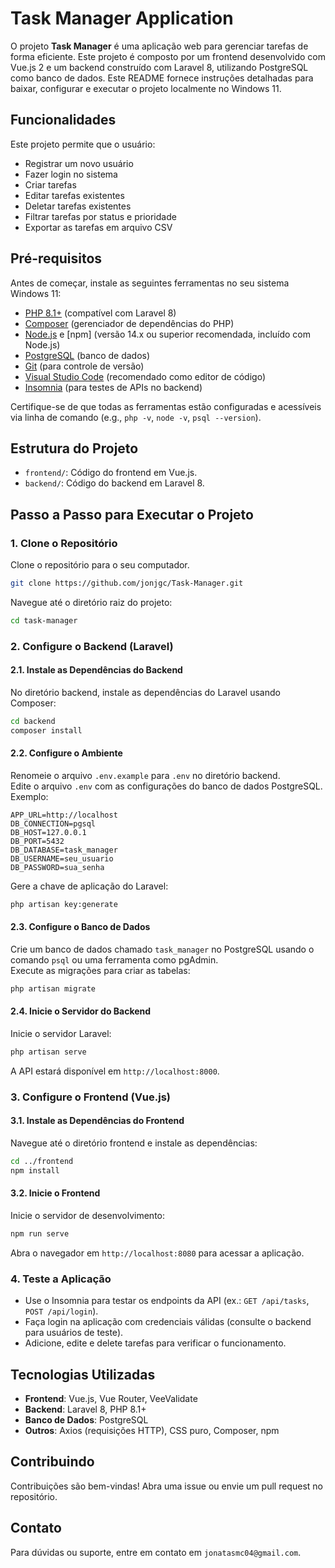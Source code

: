# Task Manager Application

O projeto **Task Manager** é uma aplicação web para gerenciar tarefas de forma eficiente. Este projeto é composto por um frontend desenvolvido com Vue.js 2 e um backend construído com Laravel 8, utilizando PostgreSQL como banco de dados. Este README fornece instruções detalhadas para baixar, configurar e executar o projeto localmente no Windows 11.

## Funcionalidades

Este projeto permite que o usuário:
- Registrar um novo usuário
- Fazer login no sistema
- Criar tarefas
- Editar tarefas existentes
- Deletar tarefas existentes
- Filtrar tarefas por status e prioridade
- Exportar as tarefas em arquivo CSV

## Pré-requisitos

Antes de começar, instale as seguintes ferramentas no seu sistema Windows 11:

- [PHP 8.1+](https://www.php.net/downloads.php) (compatível com Laravel 8)
- [Composer](https://getcomposer.org/download/) (gerenciador de dependências do PHP)
- [Node.js](https://nodejs.org/) e [npm] (versão 14.x ou superior recomendada, incluído com Node.js)
- [PostgreSQL](https://www.postgresql.org/download/windows/) (banco de dados)
- [Git](https://git-scm.com/download/win) (para controle de versão)
- [Visual Studio Code](https://code.visualstudio.com/) (recomendado como editor de código)
- [Insomnia](https://insomnia.rest/download) (para testes de APIs no backend)

Certifique-se de que todas as ferramentas estão configuradas e acessíveis via linha de comando (e.g., `php -v`, `node -v`, `psql --version`).

## Estrutura do Projeto

- `frontend/`: Código do frontend em Vue.js.
- `backend/`: Código do backend em Laravel 8.

## Passo a Passo para Executar o Projeto

### 1. Clone o Repositório
Clone o repositório para o seu computador.

```bash
git clone https://github.com/jonjgc/Task-Manager.git
```

Navegue até o diretório raiz do projeto:

```bash
cd task-manager
```

### 2. Configure o Backend (Laravel)

#### 2.1. Instale as Dependências do Backend
No diretório backend, instale as dependências do Laravel usando Composer:

```bash
cd backend
composer install
```

#### 2.2. Configure o Ambiente
Renomeie o arquivo `.env.example` para `.env` no diretório backend.  
Edite o arquivo `.env` com as configurações do banco de dados PostgreSQL. Exemplo:

```plaintext
APP_URL=http://localhost
DB_CONNECTION=pgsql
DB_HOST=127.0.0.1
DB_PORT=5432
DB_DATABASE=task_manager
DB_USERNAME=seu_usuario
DB_PASSWORD=sua_senha
```

Gere a chave de aplicação do Laravel:

```bash
php artisan key:generate
```

#### 2.3. Configure o Banco de Dados
Crie um banco de dados chamado `task_manager` no PostgreSQL usando o comando `psql` ou uma ferramenta como pgAdmin.  
Execute as migrações para criar as tabelas:

```bash
php artisan migrate
```

#### 2.4. Inicie o Servidor do Backend
Inicie o servidor Laravel:

```bash
php artisan serve
```

A API estará disponível em `http://localhost:8000`.

### 3. Configure o Frontend (Vue.js)

#### 3.1. Instale as Dependências do Frontend
Navegue até o diretório frontend e instale as dependências:

```bash
cd ../frontend
npm install
```


#### 3.2. Inicie o Frontend
Inicie o servidor de desenvolvimento:

```bash
npm run serve
```

Abra o navegador em `http://localhost:8080` para acessar a aplicação.

### 4. Teste a Aplicação
- Use o Insomnia para testar os endpoints da API (ex.: `GET /api/tasks`, `POST /api/login`).  
- Faça login na aplicação com credenciais válidas (consulte o backend para usuários de teste).  
- Adicione, edite e delete tarefas para verificar o funcionamento.

## Tecnologias Utilizadas
- **Frontend**: Vue.js, Vue Router, VeeValidate  
- **Backend**: Laravel 8, PHP 8.1+  
- **Banco de Dados**: PostgreSQL  
- **Outros**: Axios (requisições HTTP), CSS puro, Composer, npm  

## Contribuindo
Contribuições são bem-vindas! Abra uma issue ou envie um pull request no repositório.

## Contato
Para dúvidas ou suporte, entre em contato em `jonatasmc04@gmail.com`.
